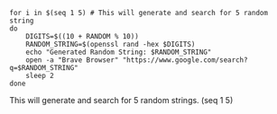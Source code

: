 
```
for i in $(seq 1 5) # This will generate and search for 5 random string
do
    DIGITS=$((10 + RANDOM % 10))
    RANDOM_STRING=$(openssl rand -hex $DIGITS)
    echo "Generated Random String: $RANDOM_STRING"
    open -a "Brave Browser" "https://www.google.com/search?q=$RANDOM_STRING"
    sleep 2
done

```

This will generate and search for 5 random strings. (seq 1 5) 

